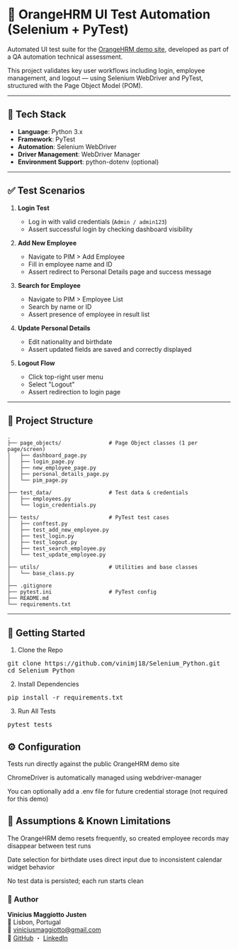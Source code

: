 # 🧪 OrangeHRM UI Test Automation (Selenium + PyTest)

Automated UI test suite for the [OrangeHRM demo site](https://opensource-demo.orangehrmlive.com/), developed as part of a QA automation technical assessment.

This project validates key user workflows including login, employee management, and logout — using Selenium WebDriver and PyTest, structured with the Page Object Model (POM).

---

## 🔧 Tech Stack

- **Language**: Python 3.x
- **Framework**: PyTest
- **Automation**: Selenium WebDriver
- **Driver Management**: WebDriver Manager
- **Environment Support**: python-dotenv (optional)

---

## ✅ Test Scenarios

1. **Login Test**
   - Log in with valid credentials (`Admin / admin123`)
   - Assert successful login by checking dashboard visibility

2. **Add New Employee**
   - Navigate to PIM > Add Employee
   - Fill in employee name and ID
   - Assert redirect to Personal Details page and success message

3. **Search for Employee**
   - Navigate to PIM > Employee List
   - Search by name or ID
   - Assert presence of employee in result list

4. **Update Personal Details**
   - Edit nationality and birthdate
   - Assert updated fields are saved and correctly displayed

5. **Logout Flow**
   - Click top-right user menu
   - Select "Logout"
   - Assert redirection to login page

---

## 📁 Project Structure

```text
.
├── page_objects/               # Page Object classes (1 per page/screen)
│   ├── dashboard_page.py
│   ├── login_page.py
│   ├── new_employee_page.py
│   ├── personal_details_page.py
│   └── pim_page.py
│
├── test_data/                  # Test data & credentials
│   ├── employees.py
│   └── login_credentials.py
│
├── tests/                      # PyTest test cases
│   ├── conftest.py
│   ├── test_add_new_employee.py
│   ├── test_login.py
│   ├── test_logout.py
│   ├── test_search_employee.py
│   └── test_update_employee.py
│
├── utils/                      # Utilities and base classes
│   └── base_class.py
│
├── .gitignore
├── pytest.ini                  # PyTest config
├── README.md
└── requirements.txt

```
---

## 🚀 Getting Started

1. Clone the Repo
<pre>
git clone https://github.com/vinimj18/Selenium_Python.git
cd Selenium_Python
</pre>

2. Install Dependencies
<pre>
pip install -r requirements.txt
</pre>

3. Run All Tests
<pre>
pytest tests
</pre>

## ⚙️ Configuration
Tests run directly against the public OrangeHRM demo site

ChromeDriver is automatically managed using webdriver-manager

You can optionally add a .env file for future credential storage (not required for this demo)

## 📌 Assumptions & Known Limitations
The OrangeHRM demo resets frequently, so created employee records may disappear between test runs

Date selection for birthdate uses direct input due to inconsistent calendar widget behavior

No test data is persisted; each run starts clean

### 👤 Author

**Vinicius Maggiotto Justen**  
📍 Lisbon, Portugal  
📧 [viniciusmaggiotto@gmail.com](mailto:viniciusmaggiotto@gmail.com)  
🔗 [GitHub](https://github.com/vinimj18) ・ [LinkedIn](https://www.linkedin.com/in/vinicius-maggiotto-justen)
